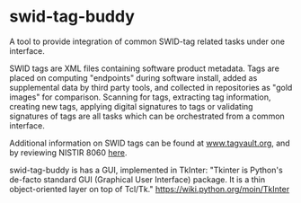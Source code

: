 # swid-tag-buddy
A tool to provide integration of common SWID-tag related tasks under one interface.

SWID tags are XML files containing software product metadata.  Tags are placed on computing "endpoints" during software install, added as supplemental data by third party tools, and collected in repositories as "gold images" for comparison.  Scanning for tags, extracting tag information, creating new tags, applying digital signatures to tags or validating signatures of tags are all tasks which can be orchestrated from a common interface.

Additional information on SWID tags can be found at www.tagvault.org, and by reviewing NISTIR 8060 [here](http://nvlpubs.nist.gov/nistpubs/ir/2016/NIST.IR.8060.pdf).

swid-tag-buddy is has a GUI, implemented in TkInter:
  "Tkinter is Python's de-facto standard GUI (Graphical User Interface) package. It is a thin object-oriented layer on top of Tcl/Tk." https://wiki.python.org/moin/TkInter
